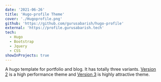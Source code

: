 ```yaml
---
date: '2021-06-26'
title: 'Hugo-profile Theme'
cover: './Hugoprofile.png'
github: 'https://github.com/gurusabarish/hugo-profile'
external: 'https://profile.gurusabarish.tech'
tech:
  - Hugo
  - Bootstrap
  - Jquery
  - CSS
showInProjects: true
---
```


A hugo template for portfolio and blog. It has totally three variants. [Version 2](https://hugo-profile-2.netlify.app/) is a high performance theme and [Version 3](https://hugo-profile.netlify.app/) is highly attractive theme.
